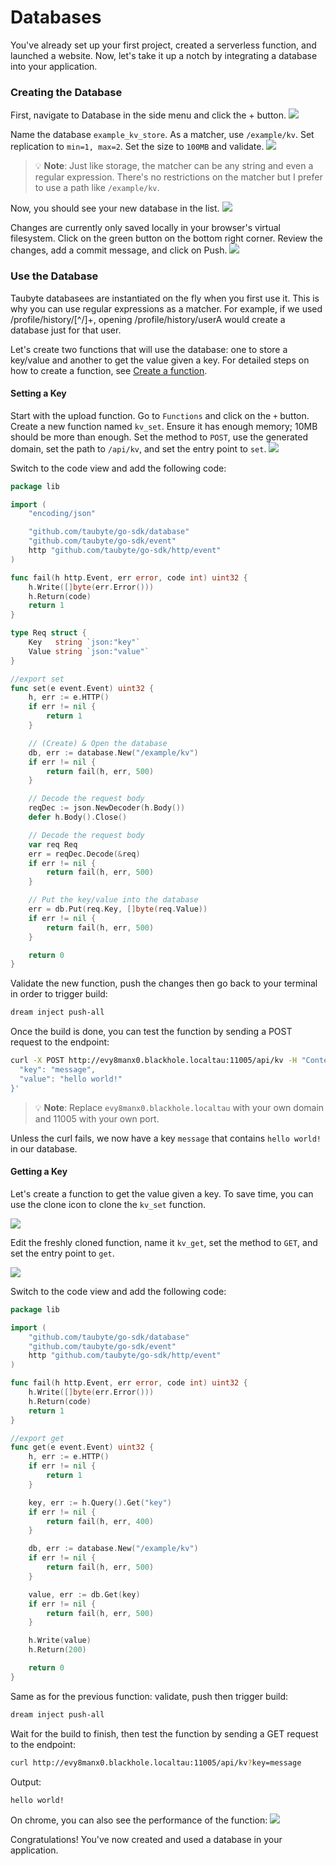 # Databases

<!-- Source: docs-old/01-dev-getting-started/06-create-and-use-database.md -->

You've already set up your first project, created a serverless function, and launched a website. Now, let's take it up a notch by integrating a database into your application.

### Creating the Database

First, navigate to Database in the side menu and click the + button.
![](/images/webconsole-dreamland-create-new-database.png)

Name the database `example_kv_store`. As a matcher, use `/example/kv`. Set replication to `min=1, max=2`. Set the size to `100MB` and validate.
![](/images/webconsole-dreamland-create-new-database-modal.png)
>💡 **Note**: Just like storage, the matcher can be any string and even a regular expression. There's no restrictions on the matcher but I prefer to use a path like `/example/kv`.

Now, you should see your new database in the list.
![](/images/webconsole-dreamland-create-new-database-done.png)

Changes are currently only saved locally in your browser's virtual filesystem. Click on the green button on the bottom right corner. Review the changes, add a commit message, and click on Push.
![](/images/webconsole-dreamland-create-new-database-push-2.png)

### Use the Database

Taubyte databasees are instantiated on the fly when you first use it. This is why you can use regular expressions as a matcher. For example, if we used /profile/history/[^/]+, opening /profile/history/userA would create a database just for that user.

Let's create two functions that will use the database: one to store a key/value and another to get the value given a key. For detailed steps on how to create a function, see [Create a function](../03-first-function).

#### Setting a Key
Start with the upload function. Go to `Functions` and click on the `+` button. Create a new function named `kv_set`. Ensure it has enough memory; 10MB should be more than enough. Set the method to `POST`, use the generated domain, set the path to `/api/kv`, and set the entry point to `set`.
![](/images/webconsole-dreamland-create-new-database-set-func-modal.png)

Switch to the code view and add the following code:
```go
package lib

import (
	"encoding/json"

	"github.com/taubyte/go-sdk/database"
	"github.com/taubyte/go-sdk/event"
	http "github.com/taubyte/go-sdk/http/event"
)

func fail(h http.Event, err error, code int) uint32 {
	h.Write([]byte(err.Error()))
	h.Return(code)
	return 1
}

type Req struct {
	Key   string `json:"key"`
	Value string `json:"value"`
}

//export set
func set(e event.Event) uint32 {
	h, err := e.HTTP()
	if err != nil {
		return 1
	}

	// (Create) & Open the database
	db, err := database.New("/example/kv")
	if err != nil {
		return fail(h, err, 500)
	}

	// Decode the request body
	reqDec := json.NewDecoder(h.Body())
	defer h.Body().Close()

	// Decode the request body
	var req Req
	err = reqDec.Decode(&req)
	if err != nil {
		return fail(h, err, 500)
	}

	// Put the key/value into the database
	err = db.Put(req.Key, []byte(req.Value))
	if err != nil {
		return fail(h, err, 500)
	}

	return 0
}
```

Validate the new function, push the changes then go back to your terminal in order to trigger build:
```bash
dream inject push-all
```

Once the build is done, you can test the function by sending a POST request to the endpoint:
```bash
curl -X POST http://evy8manx0.blackhole.localtau:11005/api/kv -H "Content-Type: application/json" -d '{
  "key": "message",
  "value": "hello world!"
}'
```
> 💡 **Note**: Replace `evy8manx0.blackhole.localtau` with your own domain and 11005 with your own port.


Unless the curl fails, we now have a key `message` that contains `hello world!` in our database.

#### Getting a Key

Let's create a function to get the value given a key. To save time, you can use the clone icon to clone the `kv_set` function.

![](/images/webconsole-dreamland-create-new-database-get-func-clone.png)	

Edit the freshly cloned function, name it `kv_get`, set the method to `GET`, and set the entry point to `get`.

![](/images/webconsole-dreamland-create-new-database-get-func-edit.png)

Switch to the code view and add the following code:
```go
package lib

import (
	"github.com/taubyte/go-sdk/database"
	"github.com/taubyte/go-sdk/event"
	http "github.com/taubyte/go-sdk/http/event"
)

func fail(h http.Event, err error, code int) uint32 {
	h.Write([]byte(err.Error()))
	h.Return(code)
	return 1
}

//export get
func get(e event.Event) uint32 {
	h, err := e.HTTP()
	if err != nil {
		return 1
	}

	key, err := h.Query().Get("key")
	if err != nil {
		return fail(h, err, 400)
	}

	db, err := database.New("/example/kv")
	if err != nil {
		return fail(h, err, 500)
	}

	value, err := db.Get(key)
	if err != nil {
		return fail(h, err, 500)
	}

	h.Write(value)
	h.Return(200)

	return 0
}

```

Same as for the previous function: validate, push then trigger build:
```bash
dream inject push-all
```

Wait for the build to finish, then test the function by sending a GET request to the endpoint:
```bash
curl http://evy8manx0.blackhole.localtau:11005/api/kv?key=message
```

Output:
```
hello world!
```

On chrome, you can also see the performance of the function:
![](/images/webconsole-dreamland-create-new-database-get-func-perf.png)

Congratulations! You've now created and used a database in your application.